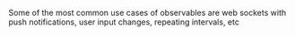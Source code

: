 
  Some of the most common use cases of observables are web sockets with push notifications, user input changes, repeating intervals, etc
